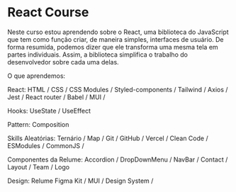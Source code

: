 # React Course

Neste curso estou aprendendo sobre o React, uma biblioteca do JavaScript que tem como função criar, de maneira simples, interfaces de usuário. De forma resumida, podemos dizer que ele transforma uma mesma tela em partes individuais. Assim, a biblioteca simplifica o trabalho do desenvolvedor sobre cada uma delas.

O que aprendemos:

React:
HTML / CSS /
CSS Modules / Styled-components / Tailwind /
Axios /
Jest /
React router /
Babel /
MUI /

Hooks:
UseState /
UseEffect

Pattern:
Composition

Skills Aleatórias:
Ternário /
Map /
Git /
GitHub /
Vercel /
Clean Code /
ESModules /
CommonJS /

Componentes da Relume:
Accordion /
DropDownMenu /
NavBar /
Contact /
Layout /
Team /
Logo


Design:
Relume Figma Kit /
MUI /
Design System /
